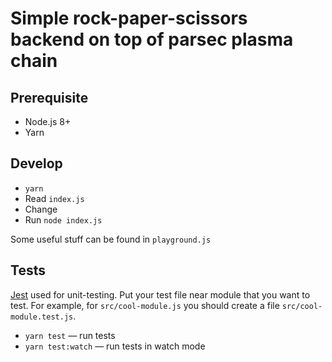 # Simple rock-paper-scissors backend on top of parsec plasma chain

## Prerequisite

- Node.js 8+
- Yarn

## Develop

- `yarn`
- Read `index.js`
- Change
- Run `node index.js`

Some useful stuff can be found in `playground.js`

## Tests

[Jest](https://jestjs.io/) used for unit-testing. Put your test file near module that you want to test. For example, for `src/cool-module.js` you should create a file `src/cool-module.test.js`.

- `yarn test` — run tests
- `yarn test:watch` — run tests in watch mode
